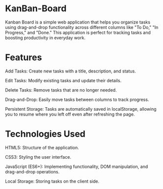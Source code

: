 # KanBan-Board

Kanban Board is a simple web application that helps you organize tasks using drag-and-drop functionality across different columns like "To Do," "In Progress," and "Done." This application is perfect for tracking tasks and boosting productivity in everyday work.

# Features

Add Tasks: Create new tasks with a title, description, and status.

Edit Tasks: Modify existing tasks and update their details.

Delete Tasks: Remove tasks that are no longer needed.

Drag-and-Drop: Easily move tasks between columns to track progress.

Persistent Storage: Tasks are automatically saved in localStorage, allowing you to resume where you left off even after refreshing the page.

# Technologies Used

HTML5: Structure of the application.

CSS3: Styling the user interface.

JavaScript (ES6+): Implementing functionality, DOM manipulation, and drag-and-drop operations.

Local Storage: Storing tasks on the client side.
